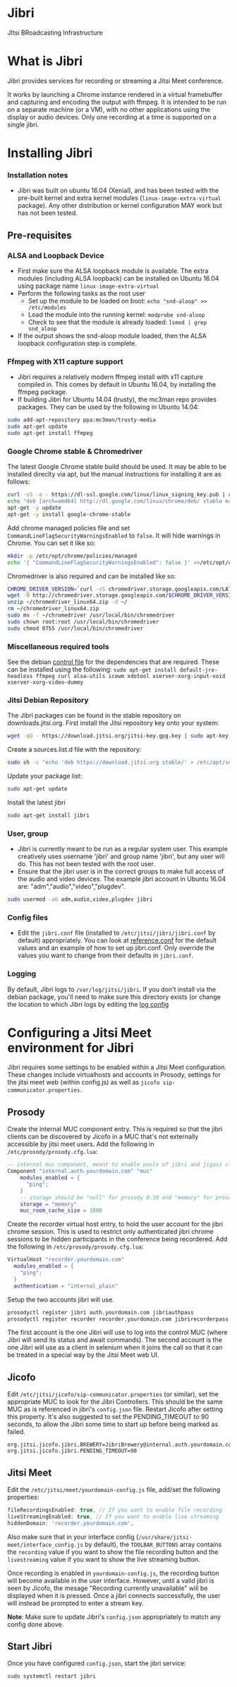 # Jibri

JItsi BRoadcasting Infrastructure

# What is Jibri

Jibri provides services for recording or streaming a Jitsi Meet conference.

It works by launching a Chrome instance rendered in a virtual framebuffer and capturing and encoding the output with ffmpeg. It is intended to be run on a separate machine (or a VM), with no other applications using the display or audio devices. Only one recording at a time is supported on a single jibri.

# Installing Jibri

### Installation notes
* Jibri was built on ubuntu 16.04 (Xenial), and has been tested with the pre-built kernel and extra kernel modules (`linux-image-extra-virtual` package). Any other distribution or kernel configuration MAY work but has not been tested.

## Pre-requisites
### ALSA and Loopback Device
* First make sure the ALSA loopback module is available. The extra modules (including ALSA loopback) can be installed on Ubuntu 16.04 using package name `linux-image-extra-virtual`
* Perform the following tasks as the root user
  * Set up the module to be loaded on boot: `echo "snd-aloop" >> /etc/modules`
  * Load the module into the running kernel: `modprobe snd-aloop`
  * Check to see that the module is already loaded: `lsmod | grep snd_aloop`
* If the output shows the snd-aloop module loaded, then the ALSA loopback configuration step is complete.

### Ffmpeg with X11 capture support
* Jibri requires a relatively modern ffmpeg install with x11 capture compiled in. This comes by default in Ubuntu 16.04, by installing the ffmpeg package.
* If building Jibri for Ubuntu 14.04 (trusty), the mc3man repo provides packages. They can be used by the following in Ubuntu 14.04:
```bash
sudo add-apt-repository ppa:mc3man/trusty-media
sudo apt-get update
sudo apt-get install ffmpeg
```

### Google Chrome stable & Chromedriver
The latest Google Chrome stable build should be used. It may be able to be installed direclty via apt, but the manual instructions for installing it are as follows:
```bash
curl -sS -o - https://dl-ssl.google.com/linux/linux_signing_key.pub | apt-key add
echo "deb [arch=amd64] http://dl.google.com/linux/chrome/deb/ stable main" > /etc/apt/sources.list.d/google-chrome.list
apt-get -y update
apt-get -y install google-chrome-stable
```
Add chrome managed policies file and set `CommandLineFlagSecurityWarningsEnabled` to `false`. It will hide warnings in Chrome.
You can set it like so:
```bash
mkdir -p /etc/opt/chrome/policies/managed
echo '{ "CommandLineFlagSecurityWarningsEnabled": false }' >>/etc/opt/chrome/policies/managed/managed_policies.json
```
Chromedriver is also required and can be installed like so:
```bash
CHROME_DRIVER_VERSION=`curl -sS chromedriver.storage.googleapis.com/LATEST_RELEASE`
wget -N http://chromedriver.storage.googleapis.com/$CHROME_DRIVER_VERSION/chromedriver_linux64.zip -P ~/
unzip ~/chromedriver_linux64.zip -d ~/
rm ~/chromedriver_linux64.zip
sudo mv -f ~/chromedriver /usr/local/bin/chromedriver
sudo chown root:root /usr/local/bin/chromedriver
sudo chmod 0755 /usr/local/bin/chromedriver
```

### Miscellaneous required tools
See the debian [control file](debian/control) for the dependencies that are required.
These can be installed using the following:
`sudo apt-get install default-jre-headless ffmpeg curl alsa-utils icewm xdotool xserver-xorg-input-void xserver-xorg-video-dummy`

### Jitsi Debian Repository
The Jibri packages can be found in the stable repository on downloads.jitsi.org.
First install the Jitsi repository key onto your system:
```bash
wget -qO - https://download.jitsi.org/jitsi-key.gpg.key | sudo apt-key add -
```
Create a sources.list.d file with the repository:
```bash
sudo sh -c "echo 'deb https://download.jitsi.org stable/' > /etc/apt/sources.list.d/jitsi-stable.list"
```
Update your package list:
```bash
sudo apt-get update
```
Install the latest jibri
```bash
sudo apt-get install jibri
```


### User, group
* Jibri is currently meant to be run as a regular system user. This example creatively uses username 'jibri' and group name 'jibri', but any user will do. This has not been tested with the root user.
* Ensure that the jibri user is in the correct groups to make full access of the audio and video devices. The example jibri account in Ubuntu 16.04 are: "adm","audio","video","plugdev".
```bash
sudo usermod -aG adm,audio,video,plugdev jibri
```

### Config files
* Edit the `jibri.conf` file (installed to `/etc/jitsi/jibri/jibri.conf` by default) appropriately.  You can look at
[reference.conf](src/main/resources/reference.conf) for the default values and an example of how to set up jibri.conf.  Only
override the values you want to change from their defaults in `jibri.conf`.

### Logging
By default, Jibri logs to `/var/log/jitsi/jibri`.  If you don't install via the debian package, you'll need to make sure this directory exists (or change the location to which Jibri logs by editing the [log config](lib/logging.properties)


# Configuring a Jitsi Meet environment for Jibri

Jibri requires some settings to be enabled within a Jitsi Meet configuration. These changes include virtualhosts and accounts in Prosody, settings for the jitsi meet web (within config.js) as well as `jicofo sip-communicator.properties`.

## Prosody

Create the internal MUC component entry.  This is required so that the jibri clients can be discovered by Jicofo in a MUC that's not externally accessible by jitsi meet users.  Add the following in `/etc/prosody/prosody.cfg.lua`:
```lua
-- internal muc component, meant to enable pools of jibri and jigasi clients
Component "internal.auth.yourdomain.com" "muc"
    modules_enabled = {
      "ping";
    }
    -- storage should be "null" for prosody 0.10 and "memory" for prosody 0.11
    storage = "memory"
    muc_room_cache_size = 1000
```

Create the recorder virtual host entry, to hold the user account for the jibri chrome session.  This is used to restrict only authenticated jibri chrome sessions to be hidden participants in the conference being recordered.  Add the following in `/etc/prosody/prosody.cfg.lua`:
```lua
VirtualHost "recorder.yourdomain.com"
  modules_enabled = {
    "ping";
  }
  authentication = "internal_plain"
```

Setup the two accounts jibri will use.
```bash
prosodyctl register jibri auth.yourdomain.com jibriauthpass
prosodyctl register recorder recorder.yourdomain.com jibrirecorderpass
```
The first account is the one Jibri will use to log into the control MUC (where Jibri will send its status and await commands).  The second account is the one Jibri will use as a client in selenium when it joins the call so that it can be treated in a special way by the Jitsi Meet web UI.

## Jicofo
Edit `/etc/jitsi/jicofo/sip-communicator.properties` (or similar), set the appropriate MUC to look for the Jibri Controllers. This should be the same MUC as is referenced in jibri's `config.json` file. Restart Jicofo after setting this property. It's also suggested to set the PENDING_TIMEOUT to 90 seconds, to allow the Jibri some time to start up before being marked as failed.
```
org.jitsi.jicofo.jibri.BREWERY=JibriBrewery@internal.auth.yourdomain.com
org.jitsi.jicofo.jibri.PENDING_TIMEOUT=90
```

## Jitsi Meet
Edit the `/etc/jitsi/meet/yourdomain-config.js` file, add/set the following properties:
```javascript
fileRecordingsEnabled: true, // If you want to enable file recording
liveStreamingEnabled: true, // If you want to enable live streaming
hiddenDomain: 'recorder.yourdomain.com',
```
Also make sure that in your interface config (`/usr/share/jitsi-meet/interface_config.js` by default), the `TOOLBAR_BUTTONS` array contains the `recording` value if you want to show the file recording button and the `livestreaming` value if you want to show the live streaming button.

Once recording is enabled in `yourdomain-config.js`, the recording button will become available in the user interface. However, until a valid jibri is seen by Jicofo, the mesage "Recording currently unavailable" will be displayed when it is pressed. Once a jibri connects successfully, the user will instead be prompted to enter a stream key.

**Note**: Make sure to update Jibri's `config.json` appropriately to match any config done above.

## Start Jibri
Once you have configured `config.json`, start the jibri service:
```bash
sudo systemctl restart jibri
```
